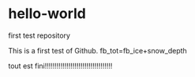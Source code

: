 # hello-world
first test repository

This is a first test of Github.
fb_tot=fb_ice+snow_depth






tout est fini!!!!!!!!!!!!!!!!!!!!!!!!!!!!!!!!!!
